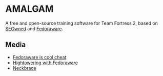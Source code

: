 # AMALGAM
A free and open-source training software for Team Fortress 2, based on [SEOwned](https://www.unknowncheats.me/forum/team-fortress-2-a/436430-seowned-featured-cheat.html) and [Fedoraware](https://github.com/Fedoraware/Fedoraware).


## Media

- [Fedoraware is cool cheat](https://www.youtube.com/watch?v=zewL4vcmCYI&t=2s)
- [Hightowering with Fedoraware](https://www.youtube.com/watch?v=UvwbCcWv4O8&t=437s)
- [Neckbrace](https://www.youtube.com/watch?v=yAPU5QPWAgA)
